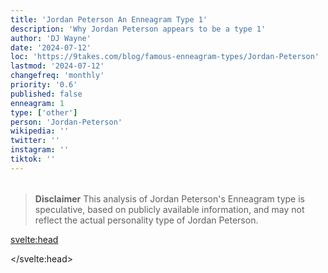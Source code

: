 ```yaml
---
title: 'Jordan Peterson An Enneagram Type 1'
description: 'Why Jordan Peterson appears to be a type 1'
author: 'DJ Wayne'
date: '2024-07-12'
loc: 'https://9takes.com/blog/famous-enneagram-types/Jordan-Peterson'
lastmod: '2024-07-12'
changefreq: 'monthly'
priority: '0.6'
published: false
enneagram: 1
type: ['other']
person: 'Jordan-Peterson'
wikipedia: ''
twitter: ''
instagram: ''
tiktok: ''
---
```


<!--
    childhood and upbringing
    first big success
    style habits and quirks that relate to their personality type
    stressful moments in their life and how they handled them
    comfort- moments in their life where they are doing well and killing it
-->
<!-- // keywords:  -->

<script>
	// import  PopCard  from "$lib/components/atoms/PopCard.svelte";
</script>

<div
	style="display: flex;
    justify-content: center;
    margin: 1rem 0;
	"
>
	<!-- <PopCard
		image={`/types/1s/${'Jordan-Peterson'}.webp`}
		enneagramType={1}
		showIcon={false}
		displayText="Jordan Peterson"
		subtext=""
	/> -->
</div>

> **Disclaimer** This analysis of Jordan Peterson's Enneagram type is speculative, based on publicly available information, and may not reflect the actual personality type of Jordan Peterson.

<p class="firstLetter"></p>

<svelte:head>

<script type="application/ld+json">

</script>

</svelte:head>

<style lang="scss"></style>
